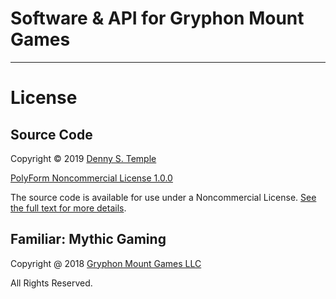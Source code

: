 # Software & API for Gryphon Mount Games

---

# License

## Source Code

Copyright © 2019 [Denny S. Temple](https://dentemple.com)

[PolyForm Noncommercial License 1.0.0](https://polyformproject.org/licenses/noncommercial/1.0.0/)

The source code is available for use under a Noncommercial License. [See the full text for more details](LICENSE.txt).

## Familiar: Mythic Gaming

Copyright @ 2018 [Gryphon Mount Games LLC](https://gryphonmountgames.com/about/)

All Rights Reserved.
